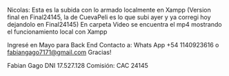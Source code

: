 Nicolas:
Esta es la subida con lo armado localmente en Xampp (Version final en Final24145, la de CuevaPeli es lo que subi ayer y ya corregi hoy dejandolo en Final24145)
En carpeta Video se encuentra el mp4 mostrando el funcionamiento local con Xampp

Ingresé en Mayo para Back End
Contacto a: Whats App +54 1140923616 o fabiangago7171@gmail.com
Gracias!

Fabian Gago 
DNI 17.527.128 
Comisión: CAC 24145
